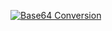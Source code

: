 [![Base64 Conversion](https://github.com/VPNforWindowsSub/base64/actions/workflows/convert_to_base64.yml/badge.svg)](https://github.com/VPNforWindowsSub/base64/actions/workflows/convert_to_base64.yml)

